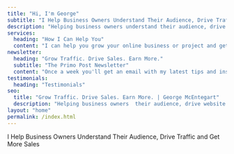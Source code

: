 ```yaml
---
title: "Hi, I'm George"
subtitle: "I Help Business Owners Understand Their Audience, Drive Traffic and Get More Sales"
description: "Helping business owners understand their audience, drive website traffic, and get more sales."
services: 
  heading: "How I Can Help You"
  content: "I can help you grow your online business or project and get more sales with the following options..."
newsletter: 
  heading: "Grow Traffic. Drive Sales. Earn More."
  subtitle: "The Primo Post Newsletter"
  content: "Once a week you'll get an email with my latest tips and insights to grow your online business."
testimonials:
  heading: "Testimonials"
seo:
  title: "Grow Traffic. Drive Sales. Earn More. | George McEntegart"
  description: "Helping business owners  their audience, drive website traffic, and get more sales."
layout: "home"
permalink: /index.html
---
```



I Help Business Owners Understand Their Audience, Drive Traffic and Get More Sales